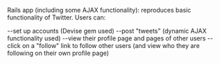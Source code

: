 Rails app (including some AJAX functionality): reproduces basic functionality of Twitter. Users can:

--set up accounts (Devise gem used)
--post "tweets" (dynamic AJAX functionality used)
--view their profile page and pages of other users
--click on a "follow" link to follow other users (and view who they are following on their own profile page)
